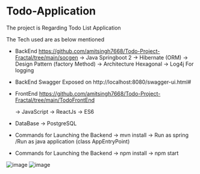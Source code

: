 # Todo-Application

The project is Regarding Todo List Application

The Tech used are as below mentioned 
  - BackEnd https://github.com/amitsingh7668/Todo-Project-Fractal/tree/main/socgen
      -> Java Springboot 2
      -> Hibernate (ORM)
      -> Design Pattern (factory Method)
      -> Architecture Hexagonal
      -> Log4j For logging
  - BackEnd Swagger Exposed on http://localhost:8080/swagger-ui.html#


  - FrontEnd https://github.com/amitsingh7668/Todo-Project-Fractal/tree/main/TodoFrontEnd

      -> JavaScript
      -> ReactJs
      -> ES6
      
  - DataBase
      -> PostgreSQL
      
  - Commands for Launching the Backend
      -> mvn install 
      -> Run as spring /Run as java application (class AppEntryPoint)
  - Commands for Launching the Backend
      -> npm install 
      -> npm start
      
      
 ![image](https://user-images.githubusercontent.com/56405921/109397452-9d6c3a80-795c-11eb-939c-c4b0c59d5451.png)
 ![image](https://user-images.githubusercontent.com/56405921/109407741-5e180b00-79a9-11eb-88bd-632743f98e73.png)

